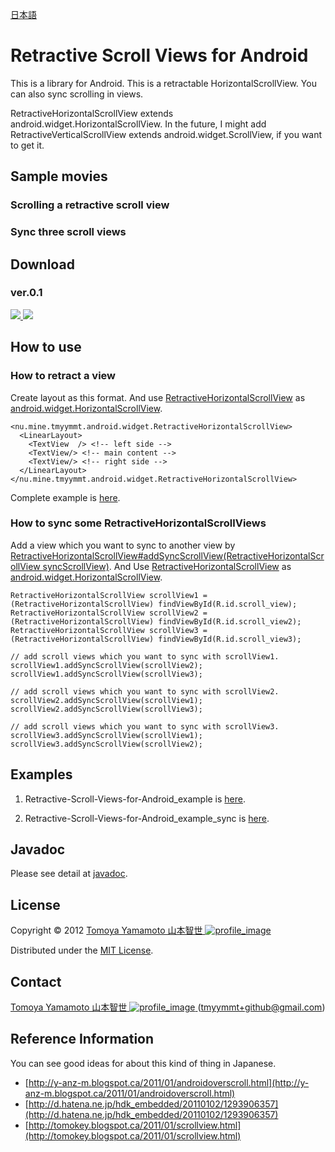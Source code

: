 [日本語](https://github.com/tmyymmt/Retractive-Scroll-Views-for-Android/blob/master/README.ja.md)

Retractive Scroll Views for Android
======================

This is a library for Android.
This is a retractable HorizontalScrollView.
You can also sync scrolling in views.

RetractiveHorizontalScrollView extends android.widget.HorizontalScrollView.
In the future, I might add RetractiveVerticalScrollView extends android.widget.ScrollView, if you want to get it.

Sample movies
--------

### Scrolling a retractive scroll view ###


### Sync three scroll views ###


Download
------

### ver.0.1 ###

[ ![](https://github.com/images/modules/download/zip.png) ](https://github.com/tmyymmt/Retractive-Scroll-Views-for-Android/zipball/0.1)
[ ![](https://github.com/images/modules/download/tar.png) ](https://github.com/tmyymmt/Retractive-Scroll-Views-for-Android/zipball/0.1)

How to use
------

### How to retract a view ###

Create layout as this format. And use [RetractiveHorizontalScrollView][rhsv] as [android.widget.HorizontalScrollView][hsv].

	<nu.mine.tmyymmt.android.widget.RetractiveHorizontalScrollView>
	  <LinearLayout>
	    <TextView  /> <!-- left side -->
	    <TextView/> <!-- main content -->
	    <TextView/> <!-- right side -->
	  </LinearLayout>
	</nu.mine.tmyymmt.android.widget.RetractiveHorizontalScrollView>

Complete example is [here](https://github.com/tmyymmt/Retractive-Scroll-Views-for-Android/blob/master/Retractive-Scroll-Views-for-Android_example/).

### How to sync some RetractiveHorizontalScrollViews ###

Add a view which you want to sync to another view by [RetractiveHorizontalScrollView#addSyncScrollView(RetractiveHorizontalScrollView syncScrollView)][rhsv]. And Use [RetractiveHorizontalScrollView][rhsv] as [android.widget.HorizontalScrollView][hsv].

	RetractiveHorizontalScrollView scrollView1 = (RetractiveHorizontalScrollView) findViewById(R.id.scroll_view);
	RetractiveHorizontalScrollView scrollView2 = (RetractiveHorizontalScrollView) findViewById(R.id.scroll_view2);
	RetractiveHorizontalScrollView scrollView3 = (RetractiveHorizontalScrollView) findViewById(R.id.scroll_view3);
	
	// add scroll views which you want to sync with scrollView1.
	scrollView1.addSyncScrollView(scrollView2);
	scrollView1.addSyncScrollView(scrollView3);
	
	// add scroll views which you want to sync with scrollView2.
	scrollView2.addSyncScrollView(scrollView1);
	scrollView2.addSyncScrollView(scrollView3);
	
	// add scroll views which you want to sync with scrollView3.
	scrollView3.addSyncScrollView(scrollView1);
	scrollView3.addSyncScrollView(scrollView2);

Examples
--------

1. Retractive-Scroll-Views-for-Android_example is [here](https://github.com/tmyymmt/Retractive-Scroll-Views-for-Android/blob/master/Retractive-Scroll-Views-for-Android_example/).

2. Retractive-Scroll-Views-for-Android_example_sync is [here](https://github.com/tmyymmt/Retractive-Scroll-Views-for-Android/blob/master/Retractive-Scroll-Views-for-Android_example_sync/).

Javadoc
--------

Please see detail at [javadoc][rhsv].
  
License
----------
Copyright &copy; 2012 [ Tomoya Yamamoto 山本智世 ![profile_image] ][aboutme]

Distributed under the [MIT License](http://www.opensource.org/licenses/mit-license.php "MIT License").  

Contact
--------

[ Tomoya Yamamoto 山本智世 ![profile_image] ][aboutme] (tmyymmt+github@gmail.com)

Reference Information
--------

You can see good ideas for about this kind of thing in Japanese.

- [http://y-anz-m.blogspot.ca/2011/01/androidoverscroll.html](http://y-anz-m.blogspot.ca/2011/01/androidoverscroll.html)
- [http://d.hatena.ne.jp/hdk_embedded/20110102/1293906357](http://d.hatena.ne.jp/hdk_embedded/20110102/1293906357)
- [http://tomokey.blogspot.ca/2011/01/scrollview.html](http://tomokey.blogspot.ca/2011/01/scrollview.html)

[profile_image]: http://tmyymmt.mine.nu/profile/profile-sq_16.png "Profile Image"
[aboutme]: http://about.me/tmyymmt "about me"
[hsv]: http://developer.android.com/reference/android/widget/HorizontalScrollView.html
[rhsv]: http://tmyymmt.github.com/Retractive-Scroll-Views-for-Android/index.html?nu/mine/tmyymmt/android/widget/RetractiveHorizontalScrollView.html
